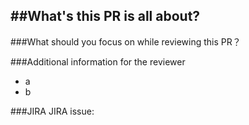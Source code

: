 ##What's this PR is all about?
----


###What should you focus on while reviewing this PR？


###Additional information for the reviewer
- a
- b

###JIRA
JIRA issue: 
